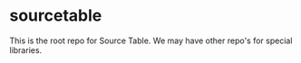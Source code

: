 sourcetable
===========

This is the root repo for Source Table.  We may have other repo's for special libraries.
